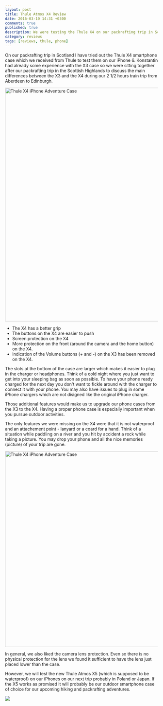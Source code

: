 ```yaml
---
layout: post
title: Thule Atmos X4 Review
date: 2016-03-10 14:31 +0300
comments: true
published: true
description: We were testing the Thule X4 on our packrafting trip in Scotland
category: reviews
tags: [reviews, thule, phone]
---
```

On our packrafting trip in Scotland I have tried out the Thule X4 smartphone case which we received from Thule to test them on our iPhone 6. Konstantin had already some experience with the X3 case so we were sitting together after our packrafting trip in the Scottish Highlands to discuss the main differences between the X3 and the X4 during our 2 1/2 hours train trip from Aberdeen to Edinburgh.

<a data-flickr-embed="true"  href="https://www.flickr.com/photos/90204224@N07/25551505302/in/dateposted-public/" title="Thule X4 iPhone Adventure Case"><img src="https://farm2.staticflickr.com/1641/25551505302_f7c439d91c_b.jpg" width="1024" height="768" alt="Thule X4 iPhone Adventure Case"></a><script async src="//embedr.flickr.com/assets/client-code.js" charset="utf-8"></script>

<!--more-->

* The X4 has a better grip
* The buttons on the X4 are easier to push
* Screen protection on the X4
* More protection on the front (around the camera and the home button) on the X4.
* Indication of the Volume buttons (+ and -) on the X3 has been removed on the X4.

The slots at the bottom of the case are larger which makes it easier to plug in the charger or headphones. Think of a cold night where you just want to get into your sleeping bag as soon as possible. To have your phone ready charged for the next day you don't want to fickle around with the charger to connect it with your phone. You may also have issues to plug in some iPhone chargers which are not disigned like the original iPhone charger.

Those additional features would make us to upgrade our phone cases from the X3 to the X4. Having a proper phone case is especially important when you pursue outdoor activities.

The only features we were missing on the X4 were that it is not waterproof and an attachement point - lanyard or a coard for a hand. Think of a situation while paddling on a river and you hit by accident a rock while taking a picture. You may drop your phone and all the nice memories (picture) of your trip are gone.

<a data-flickr-embed="true"  href="https://www.flickr.com/photos/90204224@N07/25670238335/in/dateposted-public/" title="Thule X4 iPhone Adventure Case"><img src="https://farm2.staticflickr.com/1635/25670238335_8abbee8eb2_b.jpg" width="1024" height="644" alt="Thule X4 iPhone Adventure Case"></a><script async src="//embedr.flickr.com/assets/client-code.js" charset="utf-8"></script>

In general, we also liked the camera lens protection. Even so there is no physical protection for the lens we found it sufficient to have the lens just placed lower than the case.

However, we will test the new Thule Atmos X5 (which is supposed to be waterproof) on our iPhones on our next trip probably in Poland or Japan. If the X5 works as promised it will probably be our outdoor smartphone case of choice for our upcoming hiking and packrafting adventures.

<a  href="http://www.amazon.com/gp/product/B00PAYZE5W/ref=as_li_tl?ie=UTF8&camp=1789&creative=9325&creativeASIN=B00PAYZE5W&linkCode=as2&tag=hikeve-20&linkId=XWN23HYJ4K7DC3UA"><img border="0" src="http://ws-na.amazon-adsystem.com/widgets/q?_encoding=UTF8&ASIN=B00PAYZE5W&Format=_SL250_&ID=AsinImage&MarketPlace=US&ServiceVersion=20070822&WS=1&tag=hikeve-20" ></a><img src="http://ir-na.amazon-adsystem.com/e/ir?t=hikeve-20&l=as2&o=1&a=B00PAYZE5W" width="1" height="1" border="0" alt="" style="border:none !important; margin:0px !important;" />
